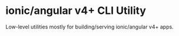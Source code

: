 # ionic/angular v4+ CLI Utility

Low-level utilities mostly for building/serving ionic/angular v4+ apps.
